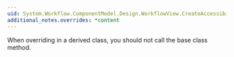 ```yaml
---
uid: System.Workflow.ComponentModel.Design.WorkflowView.CreateAccessibilityInstance
additional_notes.overrides: *content
---
```


<p>When overriding <xref href="System.Workflow.ComponentModel.Design.WorkflowView.CreateAccessibilityInstance"></xref> in a derived class, you should not call the base class <xref href="System.Workflow.ComponentModel.Design.WorkflowView.CreateAccessibilityInstance"></xref> method.</p>


